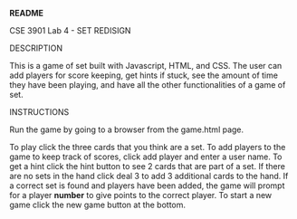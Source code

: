 **README**

CSE 3901 Lab 4 - SET REDISIGN

DESCRIPTION

This is a game of set built with Javascript, HTML, and CSS. The user can add players for score keeping, get hints if stuck, see the amount of time they have been playing, and have all the other functionalities of a game of set.

INSTRUCTIONS

Run the game by going to a browser from the game.html page. 

To play click the three cards that you think are a set. To add players to the game to keep track of scores, click add player and enter a user name. To get a hint click the hint button to see 2 cards that are part of a set. If there are no sets in the hand click deal 3 to add 3 additional cards to the hand. If a correct set is found and players have been added, the game will prompt for a player **number** to give points to the correct player. To start a new game click the new game button at the bottom. 

